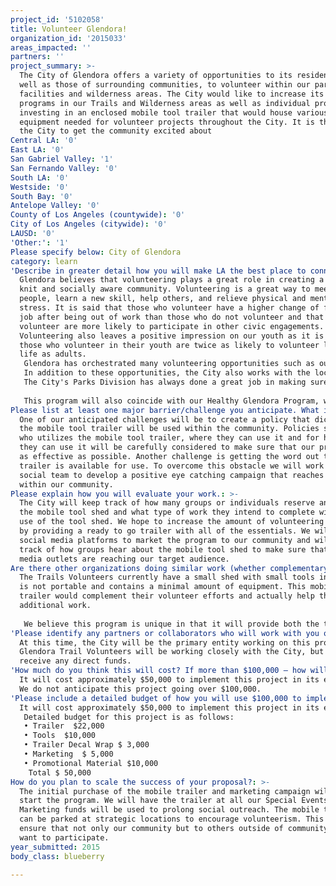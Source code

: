 ```yaml
---
project_id: '5102058'
title: Volunteer Glendora!
organization_id: '2015033'
areas_impacted: ''
partners: ''
project_summary: >-
  The City of Glendora offers a variety of opportunities to its residents as
  well as those of surrounding communities, to volunteer within our parks,
  facilities and wilderness areas. The City would like to increase its volunteer
  programs in our Trails and Wilderness areas as well as individual projects by
  investing in an enclosed mobile tool trailer that would house various
  equipment needed for volunteer projects throughout the City. It is the goal of
  the City to get the community excited about
Central LA: '0'
East LA: '0'
San Gabriel Valley: '1'
San Fernando Valley: '0'
South LA: '0'
Westside: '0'
South Bay: '0'
Antelope Valley: '0'
County of Los Angeles (countywide): '0'
City of Los Angeles (citywide): '0'
LAUSD: '0'
'Other:': '1'
Please specify below: City of Glendora
category: learn
'Describe in greater detail how you will make LA the best place to connect:': >-
  Glendora believes that volunteering plays a great role in creating a tight
  knit and socially aware community. Volunteering is a great way to meet new
  people, learn a new skill, help others, and relieve physical and mental
  stress. It is said that those who volunteer have a higher change of finding a
  job after being out of work than those who do not volunteer and that those who
  volunteer are more likely to participate in other civic engagements.
  Volunteering also leaves a positive impression on our youth as it is said that
  those who volunteer in their youth are twice as likely to volunteer later in
  life as adults. 
   Glendora has orchestrated many volunteering opportunities such as our Adopt-A-Park program that allows groups or individuals to clean up a park, donate a needed amenity such as a bench or drinking fountain, or even plant a tree. We have also orchestrated a community build day through a grant from Kaboom! that brought hundreds of community members together to complete the construction of a new playground for our Gladstone Park. 
   In addition to these opportunities, the City also works with the local Trails Volunteers to organize Trails Days where boy scouts, girl scouts and other community members come out to clean up the trails within our wilderness areas. 
   The City's Parks Division has always done a great job in making sure that all of the tools for the job are available for each volunteering opportunity. This often means that tools from their own day-to-day operations are provided for volunteers to use, however many times there are not enough to go around. The City would like to be able to expand upon its current volunteer opportunities and in order to do so would like to purchase an enclosed trailer, fill it up with tools needed for volunteering and dedicate this trailer to the Volunteer Glendora! program. The City would like to market this trailer as an easy all in one accessible option for volunteer groups, such as scout troops and other community organizations. With this program we hope to really push our community to volunteer more, which we believe will create lasting connections between people as well as connections to nature within our wilderness areas and Glendora's rich culture.
   
   This program will also coincide with our Healthy Glendora Program, which promotes healthy lifestyles, both mentally and physically. We believe in the connection between nature and health is extremely important.
Please list at least one major barrier/challenge you anticipate. What is your strategy for overcoming these obstacles?: >-
  One of our anticipated challenges will be to create a policy that dictates how
  the mobile tool trailer will be used within the community. Policies such as
  who utilizes the mobile tool trailer, where they can use it and for how long
  they can use it will be carefully considered to make sure that our program is
  as effective as possible. Another challenge is getting the word out that the
  trailer is available for use. To overcome this obstacle we will work with our
  social team to develop a positive eye catching campaign that reaches all ages
  within our community.
Please explain how you will evaluate your work.: >-
  The City will keep track of how many groups or individuals reserve and utilize
  the mobile tool shed and what type of work they intend to complete with the
  use of the tool shed. We hope to increase the amount of volunteering requests
  by providing a ready to go trailer with all of the essentials. We will use our
  social media platforms to market the program to our community and will keep
  track of how groups hear about the mobile tool shed to make sure that our
  media outlets are reaching our target audience.
Are there other organizations doing similar work (whether complementary or competitive)? What is unique about your proposed approach?: >-
  The Trails Volunteers currently have a small shed with small tools in it. It
  is not portable and contains a minimal amount of equipment. This mobile tool
  trailer would complement their volunteer efforts and actually help them to do
  additional work. 
   
   We believe this program is unique in that it will provide both the tools and a visual component to encourage our volunteers to enjoy their experience. By supplying all the tools necessary in a mobile trailer wrapped with positive images and designs we remove the difficulty of brining supplies to the day of event and create a fun atmosphere.
'Please identify any partners or collaborators who will work with you on this project. How much of the $100,000 grant award will each partner receive?': >-
  At this time, the City will be the primary entity working on this project. The
  Glendora Trail Volunteers will be working closely with the City, but will not
  receive any direct funds.
'How much do you think this will cost? If more than $100,000 – how will you cover the additional costs?': >-
  It will cost approximately $50,000 to implement this project in its entirety.
  We do not anticipate this project going over $100,000.
'Please include a detailed budget of how you will use $100,000 to implement this project.': |-
  It will cost approximately $50,000 to implement this project in its entirety.
   Detailed budget for this project is as follows:
   • Trailer  $22,000
   • Tools  $10,000
   • Trailer Decal Wrap $ 3,000
   • Marketing  $ 5,000
   • Promotional Material $10,000
    Total $ 50,000
How do you plan to scale the success of your proposal?: >-
  The initial purchase of the mobile trailer and marketing campaign will kick
  start the program. We will have the trailer at all our Special Events.
  Marketing funds will be used to prolong social outreach. The mobile trailer
  can be parked at strategic locations to encourage volunteerism. This will
  ensure that not only our community but to others outside of community who may
  want to participate.
year_submitted: 2015
body_class: blueberry

---
```

